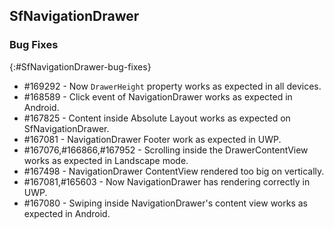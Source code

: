 ## SfNavigationDrawer

### Bug Fixes
{:#SfNavigationDrawer-bug-fixes} 

* \#169292 - Now `DrawerHeight` property works as expected in all devices.
* \#168589 - Click event of NavigationDrawer works as expected in Android.
* \#167825 - Content inside Absolute Layout works as expected on SfNavigationDrawer.
* \#167081 - NavigationDrawer Footer work as expected in UWP.
* \#167076,\#166866,\#167952 - Scrolling inside the DrawerContentView works as expected in Landscape mode.
* \#167498 - NavigationDrawer ContentView rendered too big on vertically.
* \#167081,\#165603 - Now NavigationDrawer has rendering correctly in UWP.
* \#167080 - Swiping inside NavigationDrawer's content view works as expected in Android.